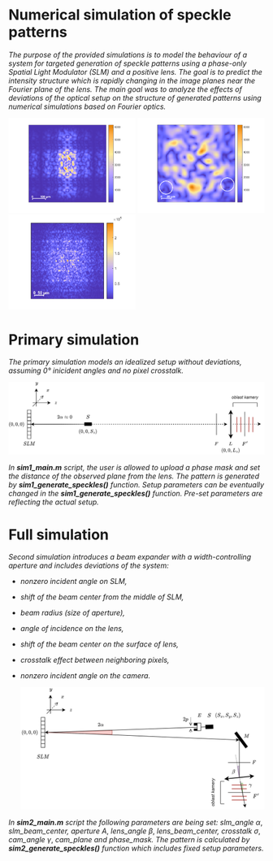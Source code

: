 # Numerical simulation of speckle patterns

_The purpose of the provided simulations is to model the behaviour of a system for targeted generation of speckle patterns using a phase-only Spatial Light Modulator (SLM) and a positive lens. The goal is to predict the intensity structure which is rapidly changing in the image planes near the Fourier plane of the lens. The main goal was to analyze the effects of deviations of the optical setup on the structure of generated patterns using numerical simulations based on Fourier optics._  

<p float="center">
  <img src="./readme_images/focus.png" width="250" />
  <img src="./readme_images/focus_shift_grain_size.png" width="250" /> 
  <img src="./readme_images/refrence_speckles.png" width="250" />
</p>

# Primary simulation
_The primary simulation models an idealized setup without deviations, assuming 0° inicident angles and no pixel crosstalk._   
  
<p float="center">
  <img src="./readme_images/setup1.png" width="700" />
</p>  

_In __sim1_main.m__ script, the user is allowed to upload a phase mask and set the distance of the observed plane from the lens. The pattern is generated by __sim1_generate_speckles()__ function. Setup parameters can be eventually changed in the __sim1_generate_speckles()__ function. Pre-set parameters are reflecting the actual setup._

# Full simulation
_Second simulation introduces a beam expander with a width-controlling aperture and includes deviations of the system:_  
- _nonzero incident angle on SLM,_  
- _shift of the beam center from the middle of SLM,_  
- _beam radius (size of aperture),_  
- _angle of incidence on the lens,_  
- _shift of the beam center on the surface of lens,_  
- _crosstalk effect between neighboring pixels,_  
- _nonzero incident angle on the camera._    
  
  <p float="center">
  <img src="./readme_images/setup2.png" width="700" />
</p>    

_In __sim2_main.m__ script the following parameters are being set: slm_angle_ $\alpha$, _slm_beam_center, aperture_ $A$, _lens_angle_ $\beta$, _lens_beam_center, crosstalk_ $\sigma$, _cam_angle_ $\gamma$, _cam_plane and phase_mask. The pattern is calculated by __sim2_generate_speckles()__ function which includes fixed setup parameters._
